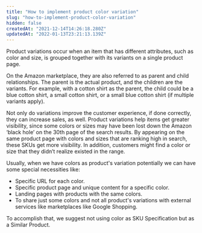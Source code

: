```yaml
---
title: "How to implement product color variation"
slug: "how-to-implement-product-color-variation"
hidden: false
createdAt: "2021-12-14T14:26:18.280Z"
updatedAt: "2022-01-13T23:21:13.139Z"
---
```

Product variations occur when an item that has different attributes, such as color and size, is grouped together with its variants on a single product page.

On the Amazon marketplace, they are also referred to as parent and child relationships. The parent is the actual product, and the children are the variants. For example, with a cotton shirt as the parent, the child could be a blue cotton shirt, a small cotton shirt, or a small blue cotton shirt (if multiple variants apply).

Not only do variations improve the customer experience, if done correctly, they can increase sales, as well. Product variations help items get greater visibility, since some colors or sizes may have been lost down the Amazon ‘black hole’ on the 30th page of the search results. By appearing on the same product page with colors and sizes that are ranking high in search, these SKUs get more visibility. In addition, customers might find a color or size that they didn’t realize existed in the range.

Usually, when we have colors as  product's variation potentially we can have some special necessities like:
- Specific URL for each color.
- Specific product page and unique content for a specific color.
- Landing pages with products with the same colors.
- To share just some colors and not all product's variations with external services like marketplaces like Google Shopping.

To accomplish that, we suggest not using color as SKU Specification but as a Similar Product.
